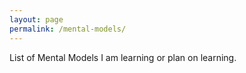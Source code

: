 ```yaml
---
layout: page
permalink: /mental-models/
---
```


List of Mental Models I am learning or plan on learning.
